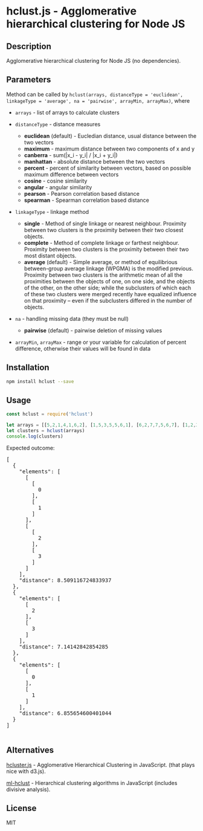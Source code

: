 # hclust.js - Agglomerative hierarchical clustering for Node JS

## Description

Agglomerative hierarchical clustering for Node JS (no dependencies). 

## Parameters

Method can be called by `hclust(arrays, distanceType = 'euclidean', linkageType = 'average', na = 'pairwise', arrayMin, arrayMax)`, where

* `arrays` - list of arrays to calculate clusters
* `distanceType` - distance measures

  * **euclidean** (default) - Eucledian distance, usual distance between the two vectors
  * **maximum** - maximum distance between two components of x and y 
  * **canberra** - sum(|x_i - y_i| / |x_i + y_i|)
  * **manhattan** - absolute distance between the two vectors
  * **percent** - percent of similarity between vectors, based on possible maximum difference between vectors 
  * **cosine** - cosine similarity
  * **angular** - angular similarity
  * **pearson** - Pearson correlation based distance
  * **spearman** - Spearman correlation based distance

* `linkageType` - linkage method

  * **single** - Method of single linkage or nearest neighbour. Proximity between two clusters is the proximity between their two closest objects.
  * **complete** - Method of complete linkage or farthest neighbour. Proximity between two clusters is the proximity between their two most distant objects.
  * **average** (default) - Simple average, or method of equilibrious between-group average linkage (WPGMA) is the modified previous. Proximity between two clusters is the arithmetic mean of all the proximities between the objects of one, on one side, and the objects of the other, on the other side; while the subclusters of which each of these two clusters were merged recently have equalized influence on that proximity – even if the subclusters differed in the number of objects.

* `na` - handling missing data (they must be null)
  
  * **pairwise** (default) - pairwise deletion of missing values

* `arrayMin`, `arrayMax` - range or your variable for calculation of percent difference, otherwise their values will be found in data

## Installation

```bash
npm install hclust --save
```

## Usage

```js
const hclust = require('hclust')

let arrays = [[5,2,1,4,1,6,2], [1,5,3,5,5,6,1], [6,2,7,7,5,6,7], [1,2,3,4,6,6,7]]
let clusters = hclust(arrays)
console.log(clusters)

```

Expected outcome:

<pre>
[
  {
    "elements": [
      [
        [
          0
        ],
        [
          1
        ]
      ],
      [
        [
          2
        ],
        [
          3
        ]
      ]
    ],
    "distance": 8.509116724833937
  },
  {
    "elements": [
      [
        2
      ],
      [
        3
      ]
    ],
    "distance": 7.14142842854285
  },
  {
    "elements": [
      [
        0
      ],
      [
        1
      ]
    ],
    "distance": 6.855654600401044
  }
]

</pre>

## Alternatives

[hcluster.js](https://github.com/cmpolis/hcluster.js) - Agglomerative Hierarchical Clustering in JavaScript. (that plays nice with d3.js).

[ml-hclust](https://www.npmjs.com/package/ml-hclust) - Hierarchical clustering algorithms in JavaScript (includes divisive analysis).

## License

MIT
